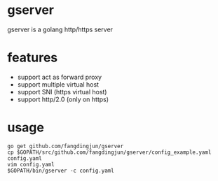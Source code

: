 gserver
=========

gserver is a golang http/https server

features
=======

- support act as forward proxy
- support multiple virtual host
- support SNI (https virtual host)
- support http/2.0 (only on https)

usage
====

    go get github.com/fangdingjun/gserver
    cp $GOPATH/src/github.com/fangdingjun/gserver/config_example.yaml config.yaml
    vim config.yaml
    $GOPATH/bin/gserver -c config.yaml

